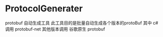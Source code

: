 # ProtocolGenerater
protobuf 自动生成工具
此工具目的是批量自动生成各个版本的protoBuf
其中 c# 调用 protobuf-net
其他版本调用 谷歌原生 protobuf
